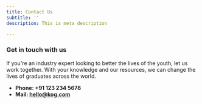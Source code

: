 ```yaml
---
title: Contact Us
subtitle: ''
description: This is meta description

---
```

### Get in touch with us

If you're an industry expert looking to better the lives of the youth, let us work together. With your knowledge and our resources, we can change the lives of graduates across the world.

* **Phone: +91 123 234 5678**
* **Mail: hello@kog.com**